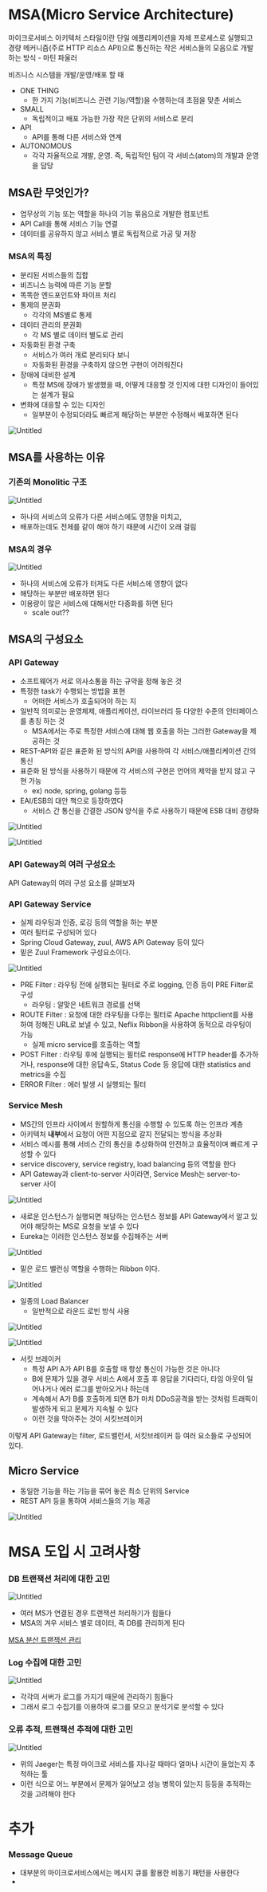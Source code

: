 # MSA(Micro Service Architecture)

마이크로서비스 아키텍처 스타일이란 단일 에플리케이션을 자체 프로세스로 실행되고 경량 메커니즘(주로 HTTP 리소스 API)으로 통신하는 작은 서비스들의 모음으로 개발하는 방식 - 마틴 파울러

비즈니스 시스템을 개발/운영/배포 할 때

- ONE THING
    - 한 가지 기능(비즈니스 관련 기능/역할)을 수행하는데 초점을 맞춘 서비스
- SMALL
    - 독립적이고 배포 가능한 가장 작은 단위의 서비스로 분리
- API
    - API를 통해 다른 서비스와 연계
- AUTONOMOUS
    - 각각 자율적으로 개발, 운영. 즉, 독립적인 팀이 각 서비스(atom)의 개발과 운영을 담당

## MSA란 무엇인가?

- 업무상의 기능 또는 역할을 하나의 기능 묶음으로 개발한 컴포넌트
- API Call을 통해 서비스 기능 연결
- 데이터를 공유하지 않고 서비스 별로 독립적으로 가공 및 저장

### MSA의 특징

- 분리된 서비스들의 집합
- 비즈니스 능력에 따른 기능 분할
- 똑똑한 엔드포인트와 파이프 처리
- 통제의 분권화
    - 각각의 MS별로 통제
- 데이터 관리의 분권화
    - 각 MS 별로 데이터 별도로 관리
- 자동화된 환경 구축
    - 서비스가 여러 개로 분리되다 보니
    - 자동화된 환경을 구축하지 않으면 구현이 어려워진다
- 장애에 대비한 설계
    - 특정 MS에 장애가 발생했을 때, 어떻게 대응할 것 인지에 대한 디자인이 들어있는 설계가 필요
- 변화에 대응할 수 있는 디자인
    - 일부분이 수정되더라도 빠르게 해당하는 부분만 수정해서 배포하면 된다

![Untitled](https://s3-us-west-2.amazonaws.com/secure.notion-static.com/7d279cd0-2c96-4172-a84c-52b01eebc00f/Untitled.png)

## MSA를 사용하는 이유

### 기존의 Monolitic 구조

![Untitled](https://s3-us-west-2.amazonaws.com/secure.notion-static.com/cd59858c-26be-4e1c-a2e4-d7c0cb477516/Untitled.png)

- 하나의 서비스의 오류가 다른 서비스에도 영향을 미치고,
- 배포하는데도 전체를 같이 해야 하기 때문에 시간이 오래 걸림

### MSA의 경우

![Untitled](https://s3-us-west-2.amazonaws.com/secure.notion-static.com/245af40a-5c4e-492f-987e-9f54eff22938/Untitled.png)

- 하나의 서비스에 오류가 터져도 다른 서비스에 영향이 없다
- 해당하는 부분만 배포하면 된다
- 이용량이 많은 서비스에 대해서만 다중화를 하면 된다
    - scale out??

## MSA의 구성요소

### API Gateway

- 소프트웨어가 서로 의사소통을 하는 규약을 정해 놓은 것
- 특정한 task가 수행되는 방법을 표현
    - 어떠한 서비스가 호출되어야 하는 지
- 일반적 의미로는 운영체제, 애플리케이션, 라이브러리 등 다양한 수준의 인터페이스를 총칭 하는 것
    - MSA에서는 주로 특정한 서비스에 대해 웹 호출을 하는 그러한 Gateway을 제공하는 것
- REST-API와 같은 표준화 된 방식의 API을 사용하여 각 서비스/애플리케이션 간의 통신
- 표준화 된 방식을 사용하기 때문에 각 서비스의 구현은 언어의 제약을 받지 않고 구현 가능
    - ex) node, spring, golang 등등
- EAI/ESB의 대안 책으로 등장하였다
    - 서비스 간 통신을 간결한 JSON 양식을 주로 사용하기 때문에 ESB 대비 경량화

![Untitled](https://s3-us-west-2.amazonaws.com/secure.notion-static.com/55a52500-ec2f-498d-a7f8-3943a4033235/Untitled.png)

![Untitled](https://s3-us-west-2.amazonaws.com/secure.notion-static.com/b6a7c1b5-c636-4f2c-b6f0-32358a79e97b/Untitled.png)

### API Gateway의 여러 구성요소

API Gateway의 여러 구성 요소를 살펴보자

### API Gateway Service

- 실제 라우팅과 인증, 로깅 등의 역할을 하는 부분
- 여러 필터로 구성되어 있다
- Spring Cloud Gateway, zuul, AWS API Gateway 등이 있다
- 밑은 Zuul Framework 구성요소이다.

![Untitled](https://s3-us-west-2.amazonaws.com/secure.notion-static.com/83bddb3d-6e89-4dc0-a5fa-a4c4a3f95d8d/Untitled.png)

- PRE Filter : 라우팅 전에 실행되는 필터로 주로 logging, 인증 등이 PRE Filter로 구성
    - 라우팅 : 알맞은 네트워크 경로를 선택
- ROUTE Filter : 요청에 대한 라우팅을 다루는 필터로  Apache httpclient를 사용하여 정해진 URL로 보낼 수 있고, Neflix Ribbon을 사용하여 동적으로 라우팅이 가능
    - 실제 micro service를 호출하는 역할
- POST Filter : 라우팅 후에 실행되는 필터로 response에 HTTP header를 추가하거나, response에 대한 응답속도, Status Code 등 응답에 대한 statistics and metrics을 수집
- ERROR Filter : 에러 발생 시 실행되는 필터

### Service Mesh

- MS간의 인프라 사이에서 원할하게 통신을 수행할 수 있도록 하는 인프라 계층
- 아키텍처 **내부**에서 요청이 어떤 지점으로 갈지 전달되는 방식을 추상화
- 서비스 메시를 통해 서비스 간의 통신을 추상화하여 안전하고 효율적이며 빠르게 구성할 수 있다
- service discovery, service registry, load balancing 등의 역할을 한다
- API Gateway과 client-to-server 사이라면, Service Mesh는 server-to-server 사이

![Untitled](https://s3-us-west-2.amazonaws.com/secure.notion-static.com/438e05c3-2284-418f-b290-3964dca8a937/Untitled.png)

- 새로운 인스턴스가 실행되면 해당하는 인스턴스 정보를 API Gateway에서 알고 있어야 해당하는 MS로 요청을 보낼 수 있다
- Eureka는 이러한 인스턴스 정보를 수집해주는 서버

![Untitled](https://s3-us-west-2.amazonaws.com/secure.notion-static.com/760bd12d-8e69-479d-9555-a164cfc734d8/Untitled.png)

- 밑은 로드 밸런싱 역할을 수행하는 Ribbon 이다.

![Untitled](https://s3-us-west-2.amazonaws.com/secure.notion-static.com/777fa7f0-b59d-4cf1-971c-c1e15e0397e2/Untitled.png)

- 일종의 Load Balancer
    - 일반적으로 라운드 로빈 방식 사용

![Untitled](https://s3-us-west-2.amazonaws.com/secure.notion-static.com/abe06f93-1150-4ff7-b2aa-c579dfab3aa0/Untitled.png)

![Untitled](https://s3-us-west-2.amazonaws.com/secure.notion-static.com/14485a6a-b0a2-4779-a87c-84b24f7d40e1/Untitled.png)

- 서킷 브레이커
    - 특정 API A가 API B를 호출할 때 항상 통신이 가능한 것은 아니다
    - B에 문제가 있을 경우 서비스 A에서 호출 후 응답을 기다리다, 타임 아웃이 일어나거나 에러 로그를 받아오거나 하는데
    - 계속해서 A가 B를 호출하게 되면  B가 마치 DDoS공격을 받는 것처럼 트래픽이 발생하게 되고 문제가 지속될 수 있다
    - 이런 것을 막아주는 것이 서킷브레이커

이렇게 API Gateway는 filter, 로드밸런서, 서킷브레이커 등 여러 요소들로 구성되어 있다.

## Micro Service

- 동일한 기능을 하는 기능을 묶어 놓은 최소 단위의 Service
- REST API 등을 통하여 서비스들의 기능 제공

![Untitled](https://s3-us-west-2.amazonaws.com/secure.notion-static.com/08241789-81eb-4863-bca1-4f320d84f708/Untitled.png)

# MSA 도입 시 고려사항

### DB 트랜잭션 처리에 대한 고민

![Untitled](https://s3-us-west-2.amazonaws.com/secure.notion-static.com/888658f7-adf8-4d3b-b913-a23783eb296c/Untitled.png)

- 여러 MS가 연결된 경우 트랜잭션 처리하기가 힘들다
- MSA의 겨우 서비스 별로 데이터, 즉 DB를 관리하게 된다

[MSA 분산 트랜잭션 관리](https://www.notion.so/MSA-5303f6892de746f38128e585b85015a9)

### Log 수집에 대한 고민

![Untitled](https://s3-us-west-2.amazonaws.com/secure.notion-static.com/e5bf00f1-cd05-4a34-afbe-872d9b0781a0/Untitled.png)

- 각각의 서버가 로그를 가지기 때문에 관리하기 힘들다
- 그래서 로그 수집기를 이용하여 로그를 모으고 분석기로 분석할 수 있다

### 오류 추적, 트랜잭션 추적에 대한 고민

![Untitled](https://s3-us-west-2.amazonaws.com/secure.notion-static.com/a18b0285-5ede-45f0-af8b-93a7b0f9217c/Untitled.png)

- 위의 Jaeger는 특정 마이크로 서비스를 지나갈 때마다 얼마나 시간이 들었는지 추적하는 툴
- 이런 식으로 어느 부분에서 문제가 일어났고 성능 병목이 있는지 등등을 추적하는 것을 고려해야 한다
 
# 추가

### Message Queue

- 대부분의 마이크로서비스에서는 메시지 큐를 활용한 비동기 패턴을 사용한다
-